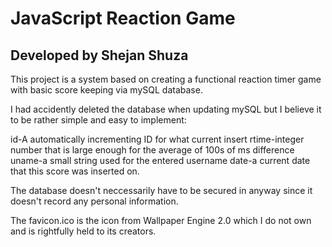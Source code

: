 # JavaScript Reaction Game
## Developed by Shejan Shuza

This project is a system based on creating a functional reaction timer game with basic score keeping via mySQL database.

I had accidently deleted the database when updating mySQL but I believe it to be rather simple and easy to implement:

id-A automatically incrementing ID for what current insert
rtime-integer number that is large enough for the average of 100s of ms difference
uname-a small string used for the entered username
date-a current date that this score was inserted on.

The database doesn't neccessarily have to be secured in anyway since it doesn't record any personal information.

The favicon.ico is the icon from Wallpaper Engine 2.0 which I do not own and is rightfully held to its creators.